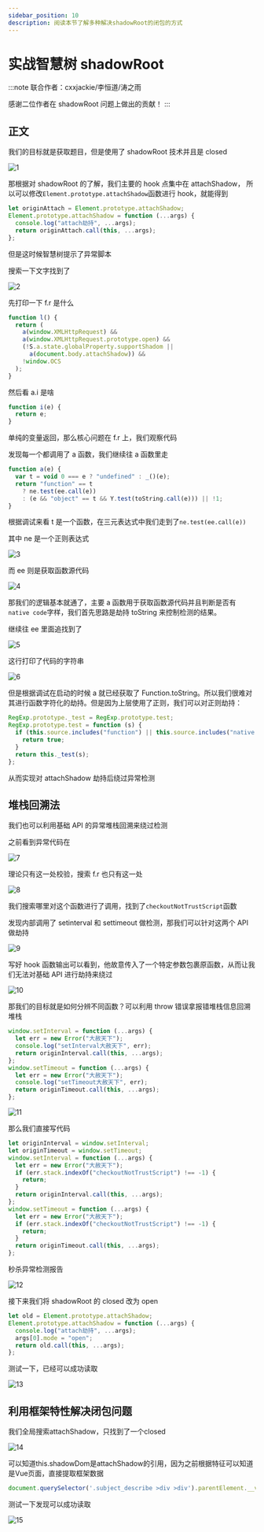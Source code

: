 ```yaml
---
sidebar_position: 10
description: 阅读本节了解多种解决shadowRoot的闭包的方式
---
```


# 实战智慧树 shadowRoot

:::note 联合作者：cxxjackie/李恒道/涛之雨

感谢二位作者在 shadowRoot 问题上做出的贡献！
:::

## 正文

我们的目标就是获取题目，但是使用了 shadowRoot 技术并且是 closed

![1](./img/10/1.png)

那根据对 shadowRoot 的了解，我们主要的 hook 点集中在 attachShadow，
所以可以修改`Element.prototype.attachShadow`函数进行 hook，就能得到

```js
let originAttach = Element.prototype.attachShadow;
Element.prototype.attachShadow = function (...args) {
  console.log("attach劫持", ...args);
  return originAttach.call(this, ...args);
};
```

但是这时候智慧树提示了异常脚本

搜索一下文字找到了

![2](./img/10/2.png)

先打印一下 f.r 是什么

```js
function l() {
  return (
    a(window.XMLHttpRequest) &&
    a(window.XMLHttpRequest.prototype.open) &&
    (!S.a.state.globalProperty.supportShadom ||
      a(document.body.attachShadow)) &&
    !window.OCS
  );
}
```

然后看 a.i 是啥

```js
function i(e) {
  return e;
}
```

单纯的变量返回，那么核心问题在 f.r 上，我们观察代码

发现每一个都调用了 a 函数，我们继续往 a 函数里走

```js
function a(e) {
  var t = void 0 === e ? "undefined" : _()(e);
  return "function" == t
    ? ne.test(ee.call(e))
    : (e && "object" == t && Y.test(toString.call(e))) || !1;
}
```

根据调试来看 t 是一个函数，在三元表达式中我们走到了`ne.test(ee.call(e))`

其中 ne 是一个正则表达式

![3](./img/10/3.png)

而 ee 则是获取函数源代码

![4](./img/10/4.png)

那我们的逻辑基本就通了，主要 a 函数用于获取函数源代码并且判断是否有`native code`字样，我们首先思路是劫持 toString 来控制检测的结果。

继续往 ee 里面追找到了

![5](./img/10/5.png)

这行打印了代码的字符串

![6](./img/10/6.png)

但是根据调试在启动的时候 a 就已经获取了 Function.toString。所以我们很难对其进行函数字符化的劫持。但是因为上层使用了正则，我们可以对正则劫持：

```js
RegExp.prototype._test = RegExp.prototype.test;
RegExp.prototype.test = function (s) {
  if (this.source.includes("function") || this.source.includes("native code")) {
    return true;
  }
  return this._test(s);
};
```

从而实现对 attachShadow 劫持后绕过异常检测

## 堆栈回溯法

我们也可以利用基础 API 的异常堆栈回溯来绕过检测

之前看到异常代码在

![7](./img/10/7.png)

理论只有这一处校验，搜索 f.r 也只有这一处

![8](./img/10/8.png)

我们搜索哪里对这个函数进行了调用，找到了`checkoutNotTrustScript`函数

发现内部调用了 setinterval 和 settimeout 做检测，那我们可以针对这两个 API 做劫持

![9](./img/10/9.png)

写好 hook 函数输出可以看到，他故意传入了一个特定参数包裹原函数，从而让我们无法对基础 API 进行劫持来绕过

![10](./img/10/10.png)

那我们的目标就是如何分辨不同函数？可以利用 throw 错误拿报错堆栈信息回溯堆栈

```js
window.setInterval = function (...args) {
  let err = new Error("大赦天下");
  console.log("setInterval大赦天下", err);
  return originInterval.call(this, ...args);
};
window.setTimeout = function (...args) {
  let err = new Error("大赦天下");
  console.log("setTimeout大赦天下", err);
  return originTimeout.call(this, ...args);
};
```

![11](./img/10/11.png)

那么我们直接写代码

```js
let originInterval = window.setInterval;
let originTimeout = window.setTimeout;
window.setInterval = function (...args) {
  let err = new Error("大赦天下");
  if (err.stack.indexOf("checkoutNotTrustScript") !== -1) {
    return;
  }
  return originInterval.call(this, ...args);
};
window.setTimeout = function (...args) {
  let err = new Error("大赦天下");
  if (err.stack.indexOf("checkoutNotTrustScript") !== -1) {
    return;
  }
  return originTimeout.call(this, ...args);
};
```

秒杀异常检测报告

![12](./img/10/12.png)

接下来我们将 shadowRoot 的 closed 改为 open

```js
let old = Element.prototype.attachShadow;
Element.prototype.attachShadow = function (...args) {
  console.log("attach劫持", ...args);
  args[0].mode = "open";
  return old.call(this, ...args);
};
```

测试一下，已经可以成功读取

![13](./img/10/13.png)

## 利用框架特性解决闭包问题

我们全局搜索attachShadow，只找到了一个closed

![14](./img/10/14.png)

可以知道this.shadowDom是attachShadow的引用，因为之前根据特征可以知道是Vue页面，直接提取框架数据

```js
document.querySelector('.subject_describe >div >div').parentElement.__vue__.shadowDom.innerHTML
```

测试一下发现可以成功读取

![15](./img/10/15.png)



